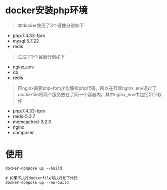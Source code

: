 # docker安装php环境
> 本docker使用了3个镜像分别如下
- php:7.4.33-fpm
- mysql:5.7.22
- redis


> 生成了3个容器分别如下
- nginx_env
- db
- redis

> 因nginx需要php-fpm才能解析php代码，所以在容器nginx_env通过了dockerfile将两个服务放在了同一个容器内。其中nginx_env中包括如下软件
- php:7.4.33-fpm
- reids-5.3.7
- memcached-3.2.0
- nginx
- composer

# 使用
```
docker-compose up --build

# 如果不执行dockerfile可执行如下代码
docker-compose up --no-build
```
